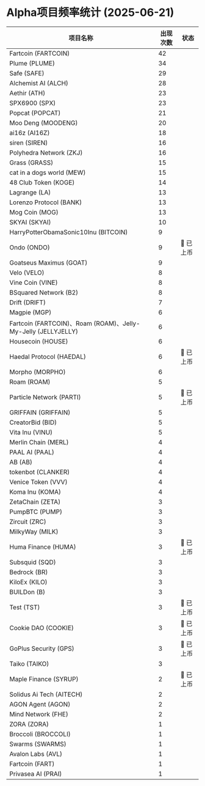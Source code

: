 # Alpha项目频率统计 (2025-06-21)

| 项目名称 | 出现次数 | 状态 |
| --- | --- | --- |
| Fartcoin (FARTCOIN) | 42 |  |
| Plume (PLUME) | 34 |  |
| Safe (SAFE) | 29 |  |
| Alchemist AI (ALCH) | 28 |  |
| Aethir (ATH) | 23 |  |
| SPX6900 (SPX) | 23 |  |
| Popcat (POPCAT) | 21 |  |
| Moo Deng (MOODENG) | 20 |  |
| ai16z (AI16Z) | 18 |  |
| siren (SIREN) | 16 |  |
| Polyhedra Network (ZKJ) | 16 |  |
| Grass (GRASS) | 15 |  |
| cat in a dogs world (MEW) | 15 |  |
| 48 Club Token (KOGE) | 14 |  |
| Lagrange (LA) | 13 |  |
| Lorenzo Protocol (BANK) | 13 |  |
| Mog Coin (MOG) | 13 |  |
| SKYAI (SKYAI) | 10 |  |
| HarryPotterObamaSonic10Inu (BITCOIN) | 9 |  |
| Ondo (ONDO) | 9 | 🔔 已上币 |
| Goatseus Maximus (GOAT) | 9 |  |
| Velo (VELO) | 8 |  |
| Vine Coin (VINE) | 8 |  |
| BSquared Network (B2) | 8 |  |
| Drift (DRIFT) | 7 |  |
| Magpie (MGP) | 6 |  |
| Fartcoin (FARTCOIN)、Roam (ROAM)、Jelly-My-Jelly (JELLYJELLY) | 6 |  |
| Housecoin (HOUSE) | 6 |  |
| Haedal Protocol (HAEDAL) | 6 | 🔔 已上币 |
| Morpho (MORPHO) | 6 |  |
| Roam (ROAM) | 5 |  |
| Particle Network (PARTI) | 5 | 🔔 已上币 |
| GRIFFAIN (GRIFFAIN) | 5 |  |
| CreatorBid (BID) | 5 |  |
| Vita Inu (VINU) | 5 |  |
| Merlin Chain (MERL) | 4 |  |
| PAAL AI (PAAL) | 4 |  |
| AB (AB) | 4 |  |
| tokenbot (CLANKER) | 4 |  |
| Venice Token (VVV) | 4 |  |
| Koma Inu (KOMA) | 4 |  |
| ZetaChain (ZETA) | 3 |  |
| PumpBTC (PUMP) | 3 |  |
| Zircuit (ZRC) | 3 |  |
| MilkyWay (MILK) | 3 |  |
| Huma Finance (HUMA) | 3 | 🔔 已上币 |
| Subsquid (SQD) | 3 |  |
| Bedrock (BR) | 3 |  |
| KiloEx (KILO) | 3 |  |
| BUILDon (B) | 3 |  |
| Test (TST) | 3 | 🔔 已上币 |
| Cookie DAO (COOKIE) | 3 | 🔔 已上币 |
| GoPlus Security (GPS) | 3 | 🔔 已上币 |
| Taiko (TAIKO) | 3 |  |
| Maple Finance (SYRUP) | 2 | 🔔 已上币 |
| Solidus Ai Tech (AITECH) | 2 |  |
| AGON Agent (AGON) | 2 |  |
| Mind Network (FHE) | 2 |  |
| ZORA (ZORA) | 1 |  |
| Broccoli (BROCCOLI) | 1 |  |
| Swarms (SWARMS) | 1 |  |
| Avalon Labs (AVL) | 1 |  |
| Fartcoin (FART) | 1 |  |
| Privasea AI (PRAI) | 1 |  |
